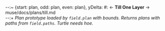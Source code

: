 --:~ {start: plan, odd: plan, even: plan}, yDelta: #: <- **Till One Layer** -> muse/docs/plans/till.md      
--:+ _Plan prototype loaded by `field.plan` with bounds. Returns plans with paths from `field.paths`. Turtle needs hoe._  